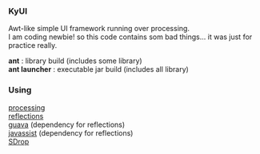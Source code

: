 ### KyUI  
Awt-like simple UI framework running over processing.  
I am coding newbie! so this code contains som bad things... it was just for practice really.
  
<b>ant</b> : library build (includes some library)  
<b>ant launcher</b> : executable jar build (includes all library)  

### Using  
[processing](processing.org)  
[reflections](https://github.com/ronmamo/reflections)  
[guava](https://github.com/google/guava) (dependency for reflections)  
[javassist](https://github.com/jboss-javassist/javassist) (dependency for reflections)  
[SDrop](http://www.sojamo.de/libraries/drop/)  